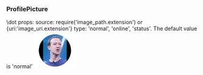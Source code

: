 ### ProfilePicture
\dot props:
source: require('image_path.extension') or {uri:'image_uri.extension'}
type: 'normal', 'online', 'status'. The default value is 'normal'
![Alt text](documentation/normal.jpeg?raw=true "Appearence of normal profile image")